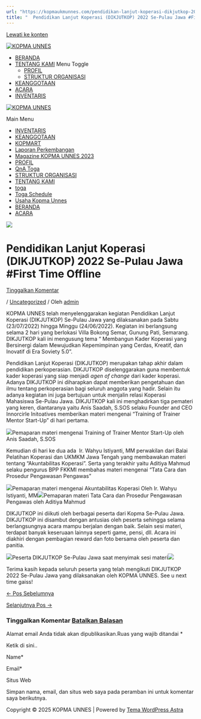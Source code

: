 ```yaml
---
url: "https://kopmaukmunnes.com/pendidikan-lanjut-koperasi-dikjutkop-2022-se-pulau-jawa-first-time-offline/"
title: "  Pendidikan Lanjut Koperasi (DIKJUTKOP) 2022 Se-Pulau Jawa #First Time Offline – KOPMA UNNES"
---
```


[Lewati ke konten](https://kopmaukmunnes.com/pendidikan-lanjut-koperasi-dikjutkop-2022-se-pulau-jawa-first-time-offline/#content "Lewati ke konten")

[![KOPMA UNNES](https://kopmaukmunnes.com/wp-content/uploads/2021/07/cropped-kopma-unnes.png)](https://kopmaukmunnes.com/)

- [BERANDA](https://kopmaukmunnes.com/)
- [TENTANG KAMI](https://kopmaukmunnes.com/tentang-kami/) Menu Toggle
  - [PROFIL](https://kopmaukmunnes.com/profil/)
  - [STRUKTUR ORGANISASI](https://kopmaukmunnes.com/struktur-organisasi/)
- [KEANGGOTAAN](https://kopmaukmunnes.com/keanggotaan/)
- [ACARA](https://kopmaukmunnes.com/blog/)
- [INVENTARIS](https://kopmaukmunnes.com/inventaris/)

[![KOPMA UNNES](https://kopmaukmunnes.com/wp-content/uploads/2021/07/cropped-kopma-unnes.png)](https://kopmaukmunnes.com/)

Main Menu

- [INVENTARIS](https://kopmaukmunnes.com/inventaris/)
- [KEANGGOTAAN](https://kopmaukmunnes.com/keanggotaan/)
- [KOPMART](https://kopmaukmunnes.com/elementor-1642/)
- [Laporan Perkembangan](https://kopmaukmunnes.com/laporan-perkembangan/)
- [Magazine KOPMA UNNES 2023](https://kopmaukmunnes.com/magazine-kopma-unnes-2023/)
- [PROFIL](https://kopmaukmunnes.com/profil/)
- [QnA Toga](https://kopmaukmunnes.com/jadwal-toga/)
- [STRUKTUR ORGANISASI](https://kopmaukmunnes.com/struktur-organisasi/)
- [TENTANG KAMI](https://kopmaukmunnes.com/tentang-kami/)
- [toga](https://kopmaukmunnes.com/elementor-1661/)
- [Toga Schedule](https://kopmaukmunnes.com/toga-schedule/)
- [Usaha Kopma Unnes](https://kopmaukmunnes.com/usaha-kopma-unnes/)
- [BERANDA](https://kopmaukmunnes.com/)
- [ACARA](https://kopmaukmunnes.com/blog/)

![](https://kopmaukmunnes.com/wp-content/uploads/2023/01/6-1.png)

# Pendidikan Lanjut Koperasi (DIKJUTKOP) 2022 Se-Pulau Jawa \#First Time Offline

[Tinggalkan Komentar](https://kopmaukmunnes.com/pendidikan-lanjut-koperasi-dikjutkop-2022-se-pulau-jawa-first-time-offline/#respond)

/ [Uncategorized](https://kopmaukmunnes.com/category/uncategorized/) / Oleh [admin](https://kopmaukmunnes.com/author/admin_kopma/ "Lihat seluruh tulisan oleh admin")

KOPMA UNNES telah menyelenggarakan kegiatan Pendidikan Lanjut Koperasi (DIKJUTKOP) Se-Pulau Jawa yang dilaksanakan pada Sabtu (23/07/2022) hingga Minggu (24/06/2022). Kegiatan ini berlangsung selama 2 hari yang berlokasi Villa Bokong Semar, Gunung Pati, Semarang. DIKJUTKOP kali ini mengusung tema “ Membangun Kader Koperasi yang Bersinergi dalam Mewujudkan Kepemimpinan yang Cerdas, Kreatif, dan Inovatif di Era Soviety 5.0”.

Pendidikan Lanjut Koperasi (DIKJUTKOP) merupakan tahap akhir dalam pendidikan perkoperasian. DIKJUTKOP diselenggarakan guna membentuk kader koperasi yang siap menjadi _agen of change_ dari kader koperasi. Adanya DIKJUTKOP ini diharapkan dapat memberikan pengetahuan dan ilmu tentang perkoperasian bagi seluruh anggota yang hadir. Selain itu adanya kegiatan ini juga bertujuan untuk menjalin relasi Koperasi Mahasiswa Se-Pulau Jawa. DIKJUTKOP kali ini menghadirkan tiga pemateri yang keren, diantaranya yaitu Anis Saadah, S.SOS selaku Founder and CEO Innorcirle Initoatives memberikan materi mengenai “Training of Trainer Mentor Start-Up” di hari pertama.

![](http://kopma.ukm.unnes.ac.id/wp-content/uploads/2023/01/2-4.png)Pemaparan materi mengenai Training of Trainer Mentor Start-Up oleh Anis Saadah, S.SOS

Kemudian di hari ke dua ada  Ir. Wahyu Istiyanti, MM perwakilan dari Balai Pelatihan Koperasi dan UKMKM Jawa Tengah yang membawakan materi tentang “Akuntabilitas Koperasi”. Serta yang terakhir yaitu Aditiya Mahmud selaku pengurus BPP FKKMI membahas materi mengenai “Tata Cara dan Prosedur Pengawasan Pengawas”

![](http://kopma.ukm.unnes.ac.id/wp-content/uploads/2023/01/3-3.png)Pemaparan materi mengenai Akuntabilitas Koperasi Oleh Ir. Wahyu Istiyanti, MM![](http://kopma.ukm.unnes.ac.id/wp-content/uploads/2023/01/4-3.png)Pemaparan materi Tata Cara dan Prosedur Pengawasan Pengawas oleh Aditiya Mahmud

DIKJUTKOP ini diikuti oleh berbagai peserta dari Kopma Se-Pulau Jawa. DIKJUTKOP ini disambut dengan antusias oleh peserta sehingga selama berlangsungnya acara mampu berjalan dengan baik. Selain sesi materi, terdapat banyak keseruaan lainnya seperti game, pensi, dll. Acara ini diakhiri dengan pembagian reward dan foto bersama oleh peserta dan panitia.

![](http://kopma.ukm.unnes.ac.id/wp-content/uploads/2023/01/5-3.png)Peserta DIKJUTKOP Se-Pulau Jawa saat menyimak sesi materi![](http://kopma.ukm.unnes.ac.id/wp-content/uploads/2023/01/6-1.png)

Terima kasih kepada seluruh peserta yang telah mengikuti DIKJUTKOP 2022 Se-Pulau Jawa yang dilaksanakan oleh KOPMA UNNES. See u next time gaiss!

[← Pos Sebelumnya](https://kopmaukmunnes.com/awal-berbeda-akhir-bersama/ "<strong>AWAL BERBEDA AKHIR BERSAMA</strong>")

[Selanjutnya Pos →](https://kopmaukmunnes.com/rat-xl-kopma-unnes/ "RAT XL KOPMA UNNES")

### Tinggalkan Komentar [Batalkan Balasan](https://kopmaukmunnes.com/pendidikan-lanjut-koperasi-dikjutkop-2022-se-pulau-jawa-first-time-offline/\#respond)

Alamat email Anda tidak akan dipublikasikan.Ruas yang wajib ditandai \*

Ketik di sini..

Name\*

Email\*

Situs Web

Simpan nama, email, dan situs web saya pada peramban ini untuk komentar saya berikutnya.

Copyright © 2025 KOPMA UNNES \| Powered by [Tema WordPress Astra](https://wpastra.com/)